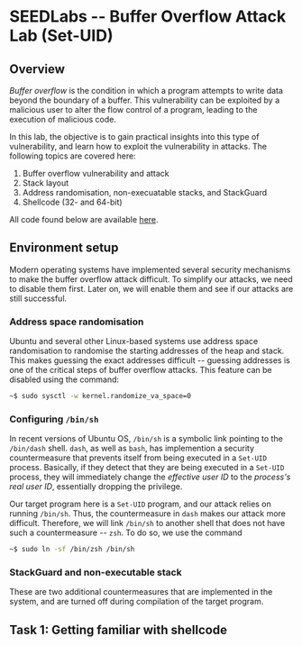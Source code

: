 # SEEDLabs -- Buffer Overflow Attack Lab (Set-UID)

## Overview

*Buffer overflow* is the condition in which a program attempts to write data beyond the boundary of a buffer. This vulnerability can be exploited by a malicious user to alter the flow control of a program, leading to the execution of malicious code. 

In this lab, the objective is to gain practical insights into this type of vulnerability, and learn how to exploit the vulnerability in attacks. The following topics are covered here:

1. Buffer overflow vulnerability and attack
2. Stack layout
3. Address randomisation, non-execuatable stacks, and StackGuard
4. Shellcode (32- and 64-bit)

All code found below are available [here](./src).

## Environment setup

Modern operating systems have implemented several security mechanisms to make the buffer overflow attack difficult. To simplify our attacks, we need to disable them first. Later on, we will enable them and see if our attacks are still successful.

### Address space randomisation

Ubuntu and several other Linux-based systems use address space randomisation to randomise the starting addresses of the heap and stack. This makes guessing the exact addresses difficult -- guessing addresses is one of the critical steps of buffer overflow attacks. This feature can be disabled using the command:

```bash
~$ sudo sysctl -w kernel.randomize_va_space=0
```

### Configuring `/bin/sh`

In recent versions of Ubuntu OS, `/bin/sh` is a symbolic link pointing to the `/bin/dash` shell. `dash`, as well as `bash`, has implemention a security countermeasure that prevents itself from being executed in a `Set-UID` process. Basically, if they detect that they are being executed in a `Set-UID` process, they will immediately change the *effective user ID* to the *process's real user ID*, essentially dropping the privilege. 

Our target program here is a `Set-UID` program, and our attack relies on running `/bin/sh`. Thus, the countermeasure in `dash` makes our attack more difficult. Therefore, we will link `/bin/sh` to another shell that does not have such a countermeasure -- `zsh`. To do so, we use the command

```bash
~$ sudo ln -sf /bin/zsh /bin/sh
```

### StackGuard and non-executable stack

These are two additional countermeasures that are implemented in the system, and are turned off during compilation of the target program.

## Task 1: Getting familiar with shellcode